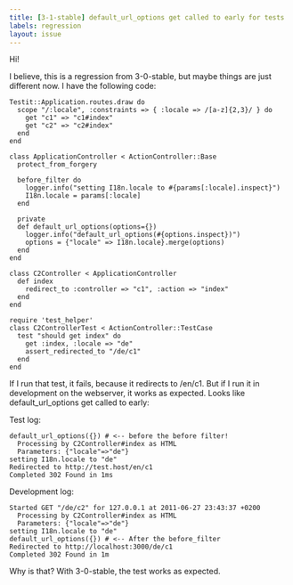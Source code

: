 ```yaml
---
title: [3-1-stable] default_url_options get called to early for tests
labels: regression
layout: issue
---
```


Hi!

I believe, this is a regression from 3-0-stable, but maybe things are just different now. I have the following code:

```
Testit::Application.routes.draw do
  scope "/:locale", :constraints => { :locale => /[a-z]{2,3}/ } do
    get "c1" => "c1#index"
    get "c2" => "c2#index"
  end
end

class ApplicationController < ActionController::Base
  protect_from_forgery

  before_filter do
    logger.info("setting I18n.locale to #{params[:locale].inspect}")
    I18n.locale = params[:locale]
  end

  private
  def default_url_options(options={})
    logger.info("default_url_options(#{options.inspect})")
    options = {"locale" => I18n.locale}.merge(options)
  end
end

class C2Controller < ApplicationController
  def index
    redirect_to :controller => "c1", :action => "index"
  end
end

require 'test_helper'
class C2ControllerTest < ActionController::TestCase
  test "should get index" do
    get :index, :locale => "de"
    assert_redirected_to "/de/c1"
  end
end
```

If I run that test, it fails, because it redirects to /en/c1. But if I run it in development on the webserver, it works as expected. Looks like default_url_options get called to early:

Test log:

```
default_url_options({}) # <-- before the before filter!
  Processing by C2Controller#index as HTML
  Parameters: {"locale"=>"de"}
setting I18n.locale to "de"
Redirected to http://test.host/en/c1
Completed 302 Found in 1ms
```

Development log:

```
Started GET "/de/c2" for 127.0.0.1 at 2011-06-27 23:43:37 +0200
  Processing by C2Controller#index as HTML
  Parameters: {"locale"=>"de"}
setting I18n.locale to "de"
default_url_options({}) # <-- After the before_filter
Redirected to http://localhost:3000/de/c1
Completed 302 Found in 1m
```

Why is that? With 3-0-stable, the test works as expected.

